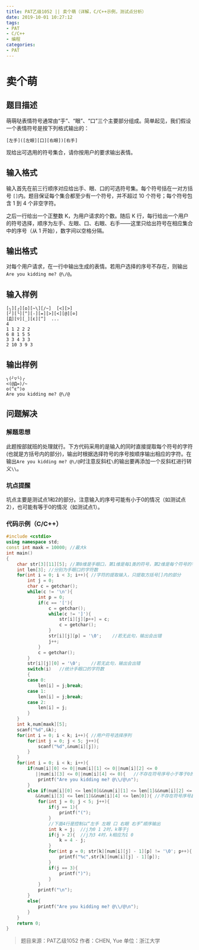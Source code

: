 ```yaml
---
title: PAT乙级1052 || 卖个萌（详解，C/C++示例，测试点分析）
date: 2019-10-01 10:27:12
tags:
- PAT
- C/C++
- 编程
categories:
- PAT
---
```


# **卖个萌**
## **题目描述**
萌萌哒表情符号通常由“手”、“眼”、“口”三个主要部分组成。简单起见，我们假设一个表情符号是按下列格式输出的：

```null
[左手]([左眼][口][右眼])[右手]
```

现给出可选用的符号集合，请你按用户的要求输出表情。

## **输入格式**
输入首先在前三行顺序对应给出手、眼、口的可选符号集。每个符号括在一对方括号 `[]`内。题目保证每个集合都至少有一个符号，并不超过 10 个符号；每个符号包含 1 到 4 个非空字符。

之后一行给出一个正整数 K，为用户请求的个数。随后 K 行，每行给出一个用户的符号选择，顺序为左手、左眼、口、右眼、右手——这里只给出符号在相应集合中的序号（从 1 开始），数字间以空格分隔。

## **输出格式**
对每个用户请求，在一行中输出生成的表情。若用户选择的序号不存在，则输出 `Are you kidding me? @\/@`。
## **输入样例**
```null
[╮][╭][o][~\][/~]  [<][>]
[╯][╰][^][-][=][>][<][@][⊙]
[Д][▽][_][ε][^]  ...
4
1 1 2 2 2
6 8 1 5 5
3 3 4 3 3
2 10 3 9 3
```
## **输出样例**
```null
╮(╯▽╰)╭
<(@Д=)/~
o(^ε^)o
Are you kidding me? @\/@
```

## 问题解决
### 解题思想
此题按部就班的处理就行。下方代码采用的是输入的同时直接提取每个符号的字符(也就是方括号内的部分)，输出时根据选择符号的序号按顺序输出相应的字符。在输出`Are you kidding me? @\/@`时注意反斜杠`\`的输出要再添加一个反斜杠进行转义`\\`。

### 坑点提醒

坑点主要是测试点1和2的部分。注意输入的序号可能有小于0的情况（如测试点2），也可能有等于0的情况（如测试点1）。

### 代码示例（C/C++）

```cpp
#include <cstdio>
using namespace std;
const int maxk = 10000; //最大k
int main()
{
    char str[3][11][5]; //第0维是手眼口，第1维是每1类的符号，第2维是每个符号的字符
    int len[3]; //分别为手眼口的字符数
    for(int i = 0; i < 3; i++){ //字符的提取输入，只提取方括号[]内的部分
        int j = 0;
        char c = getchar();
        while(c != '\n'){
            int p = 0;
            if(c == '['){
                c = getchar();
                while(c != ']'){
                    str[i][j][p++] = c;
                    c = getchar();
                }
                str[i][j][p] = '\0';	//若无此句，输出会出错
                j++;
            }
            c = getchar();
        }
        str[i][j][0] = '\0';	//若无此句，输出会出错
        switch(i)   //统计手眼口的字符数
        {
        case 0:
            len[i] = j;break;
        case 1:
            len[i] = j;break;
        case 2:
            len[i] = j;
        }
    }
    int k,num[maxk][5];
    scanf("%d",&k);
    for(int i = 0; i < k; i++){ //用户符号选择序列
        for(int j = 0; j < 5; j++){
            scanf("%d",&num[i][j]);
        }
    }
    for(int i = 0; i < k; i++){
        if(num[i][0] <= 0||num[i][1] <= 0||num[i][2] <= 0
           ||num[i][3] <= 0||num[i][4] <= 0){   //不存在符号序号小于等于0的情况
            printf("Are you kidding me? @\\/@\n");
        }
        else if(num[i][0] <= len[0]&&num[i][1] <= len[1]&&num[i][2] <= len[2]
           &&num[i][3] <= len[1]&&num[i][4] <= len[0]){ //不存在符号序号超出相应最大长度的情况
            for(int j = 0; j < 5; j++){
                if(j == 1){
                    printf("(");
                }
                //下面4行是控制以“左手 左眼 口 右眼 右手”顺序输出
                int k = j;  //j为0 1 2时，k等于j
                if(j > 2){  //j为3 4时，k相应为1 0
                    k = 4 - j;
                }
                for(int p = 0; str[k][num[i][j] - 1][p] != '\0'; p++){
                    printf("%c",str[k][num[i][j] - 1][p]);
                }
                if(j == 3){
                    printf(")");
                }
            }
            printf("\n");
        }
        else{
            printf("Are you kidding me? @\\/@\n");
        }
    }
    return 0;
}
```
>题目来源：PAT乙级1052
>作者：CHEN, Yue
>单位：浙江大学
